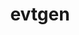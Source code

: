 ---
title: "evtgen"
layout: cache
categories: [package, develop]
meta: {"compilers": ["gcc@=11.4.0"], "num_specs": 16, "num_specs_by_stack": {"hep": 16, "root": 16}, "oss": ["ubuntu22.04"], "platforms": ["linux"], "stacks": ["hep", "root"], "targets": ["x86_64_v3"], "versions": ["02.02.03"]}
spec_details: [{"compiler": "gcc@=11.4.0", "hash": "7milpbhpankb7eldd4gnbjt5nxcbecqz", "os": "ubuntu22.04", "platform": "linux", "size": "-", "stacks": ["hep", "root"], "tarball": "https://binaries.spack.io/develop/build_cache/linux-ubuntu22.04-x86_64_v3/gcc-11.4.0/evtgen-02.02.03/linux-ubuntu22.04-x86_64_v3-gcc-11.4.0-evtgen-02.02.03-7milpbhpankb7eldd4gnbjt5nxcbecqz.spack", "target": "x86_64_v3", "variants": ["build_system=cmake", "build_type=Release", "generator=make", "~hepmc3", "~ipo", "~photos", "~pythia8", "~sherpa", "~tauola"], "versions": ["02.02.03"]}, {"compiler": "gcc@=11.4.0", "hash": "bi4qlicuifte4txrbpysese7uxzfb5oa", "os": "ubuntu22.04", "platform": "linux", "size": "-", "stacks": ["hep", "root"], "tarball": "https://binaries.spack.io/develop/build_cache/linux-ubuntu22.04-x86_64_v3/gcc-11.4.0/evtgen-02.02.03/linux-ubuntu22.04-x86_64_v3-gcc-11.4.0-evtgen-02.02.03-bi4qlicuifte4txrbpysese7uxzfb5oa.spack", "target": "x86_64_v3", "variants": ["build_system=cmake", "build_type=Release", "generator=make", "+hepmc3", "~ipo", "+photos", "+pythia8", "+sherpa", "+tauola"], "versions": ["02.02.03"]}, {"compiler": "gcc@=11.4.0", "hash": "c4f6higwefagm5ta3ptriihqbhnpoh4j", "os": "ubuntu22.04", "platform": "linux", "size": "-", "stacks": ["hep", "root"], "tarball": "https://binaries.spack.io/develop/build_cache/linux-ubuntu22.04-x86_64_v3/gcc-11.4.0/evtgen-02.02.03/linux-ubuntu22.04-x86_64_v3-gcc-11.4.0-evtgen-02.02.03-c4f6higwefagm5ta3ptriihqbhnpoh4j.spack", "target": "x86_64_v3", "variants": ["build_system=cmake", "build_type=Release", "generator=make", "+hepmc3", "~ipo", "+photos", "+pythia8", "+sherpa", "+tauola"], "versions": ["02.02.03"]}, {"compiler": "gcc@=11.4.0", "hash": "grtyn765b7jehtwoty4laiup5teccj6o", "os": "ubuntu22.04", "platform": "linux", "size": "-", "stacks": ["hep", "root"], "tarball": "https://binaries.spack.io/develop/build_cache/linux-ubuntu22.04-x86_64_v3/gcc-11.4.0/evtgen-02.02.03/linux-ubuntu22.04-x86_64_v3-gcc-11.4.0-evtgen-02.02.03-grtyn765b7jehtwoty4laiup5teccj6o.spack", "target": "x86_64_v3", "variants": ["build_system=cmake", "build_type=Release", "generator=make", "+hepmc3", "~ipo", "+photos", "+pythia8", "+sherpa", "+tauola"], "versions": ["02.02.03"]}, {"compiler": "gcc@=11.4.0", "hash": "igb4bjo4uissbq6ci5uc2nsh4p5uhyqq", "os": "ubuntu22.04", "platform": "linux", "size": "-", "stacks": ["hep", "root"], "tarball": "https://binaries.spack.io/develop/build_cache/linux-ubuntu22.04-x86_64_v3/gcc-11.4.0/evtgen-02.02.03/linux-ubuntu22.04-x86_64_v3-gcc-11.4.0-evtgen-02.02.03-igb4bjo4uissbq6ci5uc2nsh4p5uhyqq.spack", "target": "x86_64_v3", "variants": ["build_system=cmake", "build_type=Release", "generator=make", "+hepmc3", "~ipo", "+photos", "+pythia8", "+sherpa", "+tauola"], "versions": ["02.02.03"]}, {"compiler": "gcc@=11.4.0", "hash": "m5e4qoadhmabxnmklr33miasu77jsign", "os": "ubuntu22.04", "platform": "linux", "size": "-", "stacks": ["hep", "root"], "tarball": "https://binaries.spack.io/develop/build_cache/linux-ubuntu22.04-x86_64_v3/gcc-11.4.0/evtgen-02.02.03/linux-ubuntu22.04-x86_64_v3-gcc-11.4.0-evtgen-02.02.03-m5e4qoadhmabxnmklr33miasu77jsign.spack", "target": "x86_64_v3", "variants": ["build_system=cmake", "build_type=Release", "generator=make", "+hepmc3", "~ipo", "+photos", "+pythia8", "+sherpa", "+tauola"], "versions": ["02.02.03"]}, {"compiler": "gcc@=11.4.0", "hash": "m76qxsllrd6z45yjixwvymgxhsdf323v", "os": "ubuntu22.04", "platform": "linux", "size": "-", "stacks": ["hep", "root"], "tarball": "https://binaries.spack.io/develop/build_cache/linux-ubuntu22.04-x86_64_v3/gcc-11.4.0/evtgen-02.02.03/linux-ubuntu22.04-x86_64_v3-gcc-11.4.0-evtgen-02.02.03-m76qxsllrd6z45yjixwvymgxhsdf323v.spack", "target": "x86_64_v3", "variants": ["build_system=cmake", "build_type=Release", "generator=make", "+hepmc3", "~ipo", "+photos", "+pythia8", "+sherpa", "+tauola"], "versions": ["02.02.03"]}, {"compiler": "gcc@=11.4.0", "hash": "mwrno7zqyj5mgavn3gsewaseleqboftb", "os": "ubuntu22.04", "platform": "linux", "size": "-", "stacks": ["hep", "root"], "tarball": "https://binaries.spack.io/develop/build_cache/linux-ubuntu22.04-x86_64_v3/gcc-11.4.0/evtgen-02.02.03/linux-ubuntu22.04-x86_64_v3-gcc-11.4.0-evtgen-02.02.03-mwrno7zqyj5mgavn3gsewaseleqboftb.spack", "target": "x86_64_v3", "variants": ["build_system=cmake", "build_type=Release", "generator=make", "+hepmc3", "~ipo", "+photos", "+pythia8", "+sherpa", "+tauola"], "versions": ["02.02.03"]}, {"compiler": "gcc@=11.4.0", "hash": "nulxhqegi5arp7jwbrfaqotaldl7lapx", "os": "ubuntu22.04", "platform": "linux", "size": "-", "stacks": ["hep", "root"], "tarball": "https://binaries.spack.io/develop/build_cache/linux-ubuntu22.04-x86_64_v3/gcc-11.4.0/evtgen-02.02.03/linux-ubuntu22.04-x86_64_v3-gcc-11.4.0-evtgen-02.02.03-nulxhqegi5arp7jwbrfaqotaldl7lapx.spack", "target": "x86_64_v3", "variants": ["build_system=cmake", "build_type=Release", "generator=make", "+hepmc3", "~ipo", "+photos", "+pythia8", "+sherpa", "+tauola"], "versions": ["02.02.03"]}, {"compiler": "gcc@=11.4.0", "hash": "pnxkqxfvkxpsezhsboyd3667chx7xid5", "os": "ubuntu22.04", "platform": "linux", "size": "-", "stacks": ["hep", "root"], "tarball": "https://binaries.spack.io/develop/build_cache/linux-ubuntu22.04-x86_64_v3/gcc-11.4.0/evtgen-02.02.03/linux-ubuntu22.04-x86_64_v3-gcc-11.4.0-evtgen-02.02.03-pnxkqxfvkxpsezhsboyd3667chx7xid5.spack", "target": "x86_64_v3", "variants": ["build_system=cmake", "build_type=Release", "generator=make", "~hepmc3", "~ipo", "~photos", "~pythia8", "~sherpa", "~tauola"], "versions": ["02.02.03"]}, {"compiler": "gcc@=11.4.0", "hash": "sozgldk7mdbokjercdl4y5mpotluomt6", "os": "ubuntu22.04", "platform": "linux", "size": "-", "stacks": ["hep", "root"], "tarball": "https://binaries.spack.io/develop/build_cache/linux-ubuntu22.04-x86_64_v3/gcc-11.4.0/evtgen-02.02.03/linux-ubuntu22.04-x86_64_v3-gcc-11.4.0-evtgen-02.02.03-sozgldk7mdbokjercdl4y5mpotluomt6.spack", "target": "x86_64_v3", "variants": ["build_system=cmake", "build_type=Release", "generator=make", "~hepmc3", "~ipo", "~photos", "~pythia8", "~sherpa", "~tauola"], "versions": ["02.02.03"]}, {"compiler": "gcc@=11.4.0", "hash": "tt74tj2unsaj3uwvb63xkqfmeghp56rj", "os": "ubuntu22.04", "platform": "linux", "size": "-", "stacks": ["hep", "root"], "tarball": "https://binaries.spack.io/develop/build_cache/linux-ubuntu22.04-x86_64_v3/gcc-11.4.0/evtgen-02.02.03/linux-ubuntu22.04-x86_64_v3-gcc-11.4.0-evtgen-02.02.03-tt74tj2unsaj3uwvb63xkqfmeghp56rj.spack", "target": "x86_64_v3", "variants": ["build_system=cmake", "build_type=Release", "generator=make", "+hepmc3", "~ipo", "+photos", "+pythia8", "+sherpa", "+tauola"], "versions": ["02.02.03"]}, {"compiler": "gcc@=11.4.0", "hash": "uprxidsecpndv7meiwiayrqeeia6wo5o", "os": "ubuntu22.04", "platform": "linux", "size": "-", "stacks": ["hep", "root"], "tarball": "https://binaries.spack.io/develop/build_cache/linux-ubuntu22.04-x86_64_v3/gcc-11.4.0/evtgen-02.02.03/linux-ubuntu22.04-x86_64_v3-gcc-11.4.0-evtgen-02.02.03-uprxidsecpndv7meiwiayrqeeia6wo5o.spack", "target": "x86_64_v3", "variants": ["build_system=cmake", "build_type=Release", "generator=make", "+hepmc3", "~ipo", "+photos", "+pythia8", "+sherpa", "+tauola"], "versions": ["02.02.03"]}, {"compiler": "gcc@=11.4.0", "hash": "vi2hjowvsopol5ay2rrhq5wylintnqhl", "os": "ubuntu22.04", "platform": "linux", "size": "-", "stacks": ["hep", "root"], "tarball": "https://binaries.spack.io/develop/build_cache/linux-ubuntu22.04-x86_64_v3/gcc-11.4.0/evtgen-02.02.03/linux-ubuntu22.04-x86_64_v3-gcc-11.4.0-evtgen-02.02.03-vi2hjowvsopol5ay2rrhq5wylintnqhl.spack", "target": "x86_64_v3", "variants": ["build_system=cmake", "build_type=Release", "generator=make", "+hepmc3", "~ipo", "+photos", "+pythia8", "+sherpa", "+tauola"], "versions": ["02.02.03"]}, {"compiler": "gcc@=11.4.0", "hash": "xfnmjtfbivfxc3wifff2xlowrkisvoyq", "os": "ubuntu22.04", "platform": "linux", "size": "-", "stacks": ["hep", "root"], "tarball": "https://binaries.spack.io/develop/build_cache/linux-ubuntu22.04-x86_64_v3/gcc-11.4.0/evtgen-02.02.03/linux-ubuntu22.04-x86_64_v3-gcc-11.4.0-evtgen-02.02.03-xfnmjtfbivfxc3wifff2xlowrkisvoyq.spack", "target": "x86_64_v3", "variants": ["build_system=cmake", "build_type=Release", "generator=make", "~hepmc3", "~ipo", "~photos", "~pythia8", "~sherpa", "~tauola"], "versions": ["02.02.03"]}, {"compiler": "gcc@=11.4.0", "hash": "yy47gfalt7zwb5whvppaq4pewfvtzovo", "os": "ubuntu22.04", "platform": "linux", "size": "-", "stacks": ["hep", "root"], "tarball": "https://binaries.spack.io/develop/build_cache/linux-ubuntu22.04-x86_64_v3/gcc-11.4.0/evtgen-02.02.03/linux-ubuntu22.04-x86_64_v3-gcc-11.4.0-evtgen-02.02.03-yy47gfalt7zwb5whvppaq4pewfvtzovo.spack", "target": "x86_64_v3", "variants": ["build_system=cmake", "build_type=Release", "generator=make", "+hepmc3", "~ipo", "+photos", "+pythia8", "+sherpa", "+tauola"], "versions": ["02.02.03"]}]
---